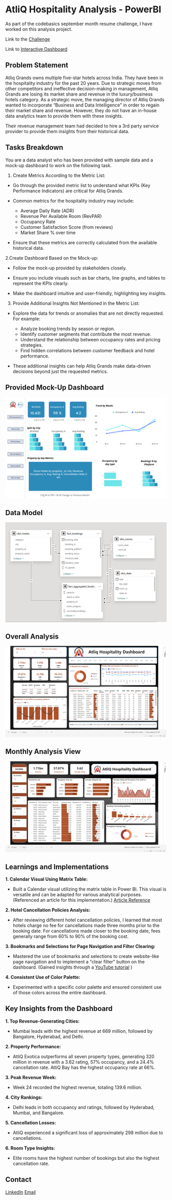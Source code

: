 # AtliQ Hospitality Analysis - PowerBI

As part of the codebasics september month resume challenge, I have worked on this analysis project.

Link to the [Challenge](https://codebasics.io/challenge/codebasics-resume-project-challenge)

Link to [Interactive Dashboard](https://app.powerbi.com/view?r=eyJrIjoiNmQ4NTcwNmMtNDc3Yi00MjM4LThkMzItZTQyZWJjNjA0ZDVhIiwidCI6ImM2ZTU0OWIzLTVmNDUtNDAzMi1hYWU5LWQ0MjQ0ZGM1YjJjNCJ9&pageName=ReportSection)

## Problem Statement 

Atliq Grands owns multiple five-star hotels across India. They have been in the hospitality industry for the past 20 years. Due to strategic moves from other competitors and ineffective decision-making in management, Atliq Grands are losing its market share and revenue in the luxury/business hotels category. As a strategic move, the managing director of Atliq Grands wanted to incorporate “Business and Data Intelligence” in order to regain their market share and revenue. However, they do not have an in-house data analytics team to provide them with these insights.

Their revenue management team had decided to hire a 3rd party service provider to provide them insights from their historical data.

## Tasks Breakdown

You are a data analyst who has been provided with sample data and a mock-up dashboard to work on the following task.

1. Create Metrics According to the Metric List:

- Go through the provided metric list to understand what KPIs (Key Performance Indicators) are critical for Atliq Grands.

- Common metrics for the hospitality industry may include:
   - Average Daily Rate (ADR)
   - Revenue Per Available Room (RevPAR)
   - Occupancy Rate
   - Customer Satisfaction Score (from reviews)
   - Market Share % over time

- Ensure that these metrics are correctly calculated from the available historical data.

2.Create Dashboard Based on the Mock-up:

- Follow the mock-up provided by stakeholders closely.

- Ensure you include visuals such as bar charts, line graphs, and tables to represent the KPIs clearly.

- Make the dashboard intuitive and user-friendly, highlighting key insights.

3. Provide Additional Insights Not Mentioned in the Metric List:

- Explore the data for trends or anomalies that are not directly requested. For example:
   - Analyze booking trends by season or region.
   - Identify customer segments that contribute the most revenue.
   - Understand the relationship between occupancy rates and pricing strategies.
   - Find hidden correlations between customer feedback and hotel performance.

- These additional insights can help Atliq Grands make data-driven decisions beyond just the requested metrics.

## Provided Mock-Up Dashboard

![Mockup_Dashboard](./Resources/mock_up_dashboard.png)

## Data Model

![Data_model](./Resources/Data_Model.png)

## Overall Analysis 

![Overall_analysis](./Resources/Overall_analysis.png)

## Monthly Analysis View 

![Monthly_analysis](./Resources/Analysis_2.png)

## Learnings and Implementations

**1. Calendar Visual Using Matrix Table:**

- Built a Calendar visual utilizing the matrix table in Power BI. This visual is versatile and can be adapted for various analytical purposes. (Referenced an article for this implementation.) [Article Reference](https://www.linkedin.com/pulse/calendar-matrix-syed-ahmed-ali/?trackingId=VgyLpo%2BYxVRs8tD03PXcPQ%3D%3D)

**2. Hotel Cancellation Policies Analysis:**

- After reviewing different hotel cancellation policies, I learned that most hotels charge no fee for cancellations made three months prior to the booking date. For cancellations made closer to the booking date, fees generally range from 60% to 90% of the booking cost.

**3. Bookmarks and Selections for Page Navigation and Filter Clearing:**

- Mastered the use of bookmarks and selections to create website-like page navigation and to implement a "clear filter" button on the dashboard. (Gained insights through a [YouTube tutorial](https://www.youtube.com/watch?v=xCSYLrcLW00) )

**4. Consistent Use of Color Palette:**

- Experimented with a specific color palette and ensured consistent use of those colors across the entire dashboard.

## Key Insights from the Dashboard

**1. Top Revenue-Generating Cities:**

- Mumbai leads with the highest revenue at 669 million, followed by Bangalore, Hyderabad, and Delhi.

**2. Property Performance:**

- AtliQ Exotica outperforms all seven property types, generating 320 million in revenue with a 3.62 rating, 57% occupancy, and a 24.4% cancellation rate.
AtliQ Bay has the highest occupancy rate at 66%.

**3. Peak Revenue Week:**

- Week 24 recorded the highest revenue, totaling 139.6 million.

**4. City Rankings:**

- Delhi leads in both occupancy and ratings, followed by Hyderabad, Mumbai, and Bangalore.

**5. Cancellation Losses:**

- AtliQ experienced a significant loss of approximately 298 million due to cancellations.

**6. Room Type Insights:**

- Elite rooms have the highest number of bookings but also the highest cancellation rate.

## Contact 
[LinkedIn](https://www.linkedin.com/in/pratikshabajpai29/)            [Email](@pratikshabj77@gmail.com)


